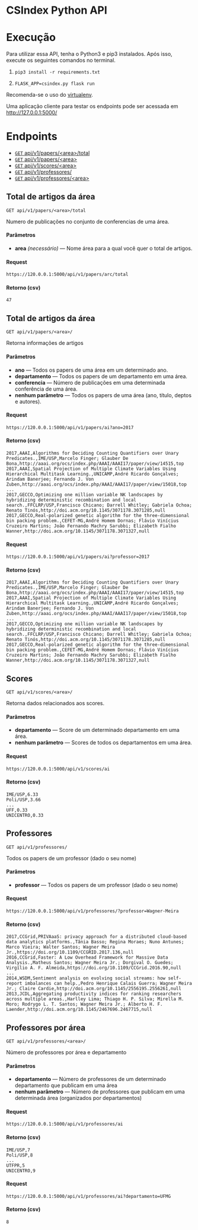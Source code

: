# CSIndex Python API

# Execução
Para utilizar essa API, tenha o Python3 e pip3 instalados. Após isso, execute os seguintes comandos no terminal.

1) `pip3 install -r requirements.txt`

2) `FLASK_APP=csindex.py flask run`

Recomenda-se o uso do [virtualenv](https://virtualenv.pypa.io/en/stable/).

Uma aplicação cliente para testar os endpoints pode ser acessada em http://127.0.0.1:5000/


# Endpoints

* [<code>GET</code> api/v1/papers/\<area>/total](#total)
* [<code>GET</code> api/v1/papers/\<area>](#papers-area)
* [<code>GET</code> api/v1/scores/\<area>](#scores-area)
* [<code>GET</code> api/v1/professores/](#professor)
* [<code>GET</code> api/v1/professores/\<area>](#professor-area)

## <a name="total"></a>Total de artigos da área
<code>GET api/v1/papers/\<area>/total</code>

Numero de publicações no conjunto de conferencias de uma área.

#### Parâmetros
- **area** _(necessário)_ — Nome área para a qual você quer o total de artigos.

#### Request

    https://120.0.0.1:5000/api/v1/papers/arc/total
    
#### Retorno (csv)
```
47
```

## <a name="papers-area"></a>Total de artigos da área
<code>GET api/v1/papers/\<area>/</code>

Retorna informações de artigos

#### Parâmetros
- **ano**  — Todos os papers de uma área em um determinado ano.
- **departamento**  — Todos os papers de um departamento em uma área.
- **conferencia**  — Número de publicações em uma determinada conferência de uma área.
- **nenhum parâmetro**  — Todos os papers de uma área (ano, título, deptos e autores).

#### Request

    https://120.0.0.1:5000/api/v1/papers/ai?ano=2017
    
#### Retorno (csv)
```
2017,AAAI,Algorithms for Deciding Counting Quantifiers over Unary Predicates.,IME/USP,Marcelo Finger; Glauber De Bona,http://aaai.org/ocs/index.php/AAAI/AAAI17/paper/view/14515,top
2017,AAAI,Spatial Projection of Multiple Climate Variables Using Hierarchical Multitask Learning.,UNICAMP,André Ricardo Gonçalves; Arindam Banerjee; Fernando J. Von Zuben,http://aaai.org/ocs/index.php/AAAI/AAAI17/paper/view/15018,top
...
2017,GECCO,Optimizing one million variable NK landscapes by hybridizing deterministic recombination and local search.,FFCLRP/USP,Francisco Chicano; Darrell Whitley; Gabriela Ochoa; Renato Tinós,http://doi.acm.org/10.1145/3071178.3071285,null
2017,GECCO,Real-polarized genetic algorithm for the three-dimensional bin packing problem.,CEFET-MG,André Homem Dornas; Flávio Vinícius Cruzeiro Martins; João Fernando Machry Sarubbi; Elizabeth Fialho Wanner,http://doi.acm.org/10.1145/3071178.3071327,null
```

#### Request

    https://120.0.0.1:5000/api/v1/papers/ai?professor=2017
    
#### Retorno (csv)
```
2017,AAAI,Algorithms for Deciding Counting Quantifiers over Unary Predicates.,IME/USP,Marcelo Finger; Glauber De Bona,http://aaai.org/ocs/index.php/AAAI/AAAI17/paper/view/14515,top
2017,AAAI,Spatial Projection of Multiple Climate Variables Using Hierarchical Multitask Learning.,UNICAMP,André Ricardo Gonçalves; Arindam Banerjee; Fernando J. Von Zuben,http://aaai.org/ocs/index.php/AAAI/AAAI17/paper/view/15018,top
...
2017,GECCO,Optimizing one million variable NK landscapes by hybridizing deterministic recombination and local search.,FFCLRP/USP,Francisco Chicano; Darrell Whitley; Gabriela Ochoa; Renato Tinós,http://doi.acm.org/10.1145/3071178.3071285,null
2017,GECCO,Real-polarized genetic algorithm for the three-dimensional bin packing problem.,CEFET-MG,André Homem Dornas; Flávio Vinícius Cruzeiro Martins; João Fernando Machry Sarubbi; Elizabeth Fialho Wanner,http://doi.acm.org/10.1145/3071178.3071327,null
```
## <a name="scores-area"></a>Scores
<code>GET api/v1/scores/\<area>/</code>

Retorna dados relacionados aos scores.

#### Parâmetros
- **departamento**  — Score de um determinado departamento em uma área.
- **nenhum parâmetro**  — Scores de todos os departamentos em uma área.

#### Request

    https://120.0.0.1:5000/api/v1/scores/ai
    
#### Retorno (csv)
```
IME/USP,6.33
Poli/USP,3.66
...
UFF,0.33
UNICENTRO,0.33
```

## <a name="professor"></a>Professores
<code>GET api/v1/professores/</code>

Todos os papers de um professor (dado o seu nome)

#### Parâmetros
- **professor**  — Todos os papers de um professor (dado o seu nome)

#### Request

    https://120.0.0.1:5000/api/v1/professores/?professor=Wagner-Meira
    
#### Retorno (csv)
```
2017,CCGrid,PRIVAaaS: privacy approach for a distributed cloud-based data analytics platforms.,Tânia Basso; Regina Moraes; Nuno Antunes; Marco Vieira; Walter Santos; Wagner Meira Jr.,https://doi.org/10.1109/CCGRID.2017.136,null
2016,CCGrid,Faster: A Low Overhead Framework for Massive Data Analysis.,Matheus Santos; Wagner Meira Jr.; Dorgival O. Guedes; Virgílio A. F. Almeida,https://doi.org/10.1109/CCGrid.2016.90,null
...
2014,WSDM,Sentiment analysis on evolving social streams: how self-report imbalances can help.,Pedro Henrique Calais Guerra; Wagner Meira Jr.; Claire Cardie,http://doi.acm.org/10.1145/2556195.2556261,null
2013,JCDL,Aggregating productivity indices for ranking researchers across multiple areas.,Harlley Lima; Thiago H. P. Silva; Mirella M. Moro; Rodrygo L. T. Santos; Wagner Meira Jr.; Alberto H. F. Laender,http://doi.acm.org/10.1145/2467696.2467715,null

```
## <a name="professor-area"></a>Professores por área
<code>GET api/v1/professores/\<area>/</code>

Número de professores por área e departamento

#### Parâmetros
- **departamento**  — Número de professores de um determinado departamento que publicam em uma área
- **nenhum parâmetro** — Número de professores que publicam em uma determinada área (organizados por departamentos)

#### Request

    https://120.0.0.1:5000/api/v1/professores/ai
    
#### Retorno (csv)
```
IME/USP,7
Poli/USP,8
...
UTFPR,5
UNICENTRO,9
```

#### Request

    https://120.0.0.1:5000/api/v1/professores/ai?departamento=UFMG
    
#### Retorno (csv)
```
8
```

